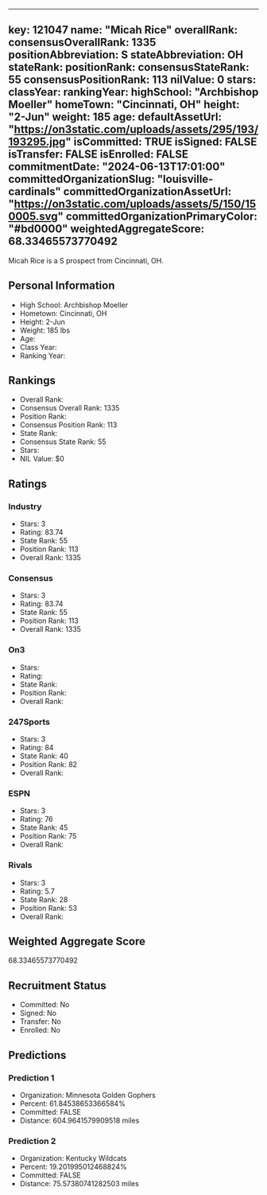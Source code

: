 ---
  key: 121047
  name: "Micah Rice"
  overallRank: 
  consensusOverallRank: 1335
  positionAbbreviation: S
  stateAbbreviation: OH
  stateRank: 
  positionRank: 
  consensusStateRank: 55
  consensusPositionRank: 113
  nilValue: 0
  stars: 
  classYear: 
  rankingYear: 
  highSchool: "Archbishop Moeller"
  homeTown: "Cincinnati, OH"
  height: "2-Jun"
  weight: 185
  age: 
  defaultAssetUrl: "https://on3static.com/uploads/assets/295/193/193295.jpg"
  isCommitted: TRUE
  isSigned: FALSE
  isTransfer: FALSE
  isEnrolled: FALSE
  commitmentDate: "2024-06-13T17:01:00"
  committedOrganizationSlug: "louisville-cardinals"
  committedOrganizationAssetUrl: "https://on3static.com/uploads/assets/5/150/150005.svg"
  committedOrganizationPrimaryColor: "#bd0000"
  weightedAggregateScore: 68.33465573770492
  ---
  
  Micah Rice is a S prospect from Cincinnati, OH.
  
  ## Personal Information
  - High School: Archbishop Moeller
  - Hometown: Cincinnati, OH
  - Height: 2-Jun
  - Weight: 185 lbs
  - Age: 
  - Class Year: 
  - Ranking Year: 
  
  ## Rankings
  - Overall Rank: 
  - Consensus Overall Rank: 1335
  - Position Rank: 
  - Consensus Position Rank: 113
  - State Rank: 
  - Consensus State Rank: 55
  - Stars: 
  - NIL Value: $0
  
  ## Ratings
  
  ### Industry
  - Stars: 3
  - Rating: 83.74
  - State Rank: 55
  - Position Rank: 113
  - Overall Rank: 1335
  
  ### Consensus
  - Stars: 3
  - Rating: 83.74
  - State Rank: 55
  - Position Rank: 113
  - Overall Rank: 1335
  
  ### On3
  - Stars: 
  - Rating: 
  - State Rank: 
  - Position Rank: 
  - Overall Rank: 
  
  ### 247Sports
  - Stars: 3
  - Rating: 84
  - State Rank: 40
  - Position Rank: 82
  - Overall Rank: 
  
  ### ESPN
  - Stars: 3
  - Rating: 76
  - State Rank: 45
  - Position Rank: 75
  - Overall Rank: 
  
  ### Rivals
  - Stars: 3
  - Rating: 5.7
  - State Rank: 28
  - Position Rank: 53
  - Overall Rank: 
  
  ## Weighted Aggregate Score
  68.33465573770492
  
  ## Recruitment Status
  - Committed: No
  - Signed: No
  - Transfer: No
  - Enrolled: No
  
  
  
  ## Predictions
  
  ### Prediction 1
  - Organization: Minnesota Golden Gophers
  - Percent: 61.84538653366584%
  - Committed: FALSE
  - Distance: 604.9641579909518 miles
  
  ### Prediction 2
  - Organization: Kentucky Wildcats
  - Percent: 19.201995012468824%
  - Committed: FALSE
  - Distance: 75.57380741282503 miles
  